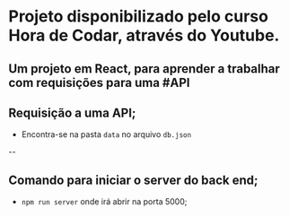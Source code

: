 # Projeto disponibilizado pelo curso Hora de Codar, através do Youtube.

## Um projeto em React, para aprender a trabalhar com requisições para uma #API

## Requisição a uma API;

- Encontra-se na pasta `data` no arquivo `db.json`

--

## Comando para iniciar o server do back end;

- `npm run server` onde irá abrir na porta 5000;
